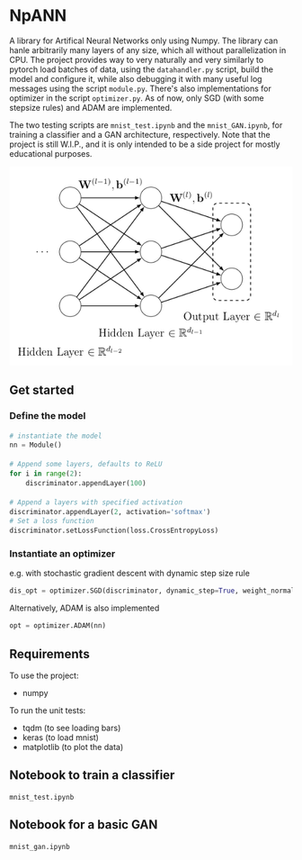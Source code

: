 # NpANN
A library for Artifical Neural Networks only using Numpy. The library can hanle arbitrarily many layers of any size, which all without parallelization in CPU. The project provides way to very naturally and very similarly to pytorch load batches of data, using the `datahandler.py` script, build the model and configure it, while also debugging it with many useful log messages using the script `module.py`. There's also implementations for optimizer in the script `optimizer.py`. As of now, only SGD (with some stepsize rules) and ADAM are implemented.

The two testing scripts are `mnist_test.ipynb` and the `mnist_GAN.ipynb`, for training a classifier and a GAN architecture, respectively. Note that the project is still W.I.P., and it is only intended to be a side project for mostly educational purposes.

![NN diagram](/images%20README/nn_diagram.png)

## Get started
### Define the model
```python
# instantiate the model
nn = Module()

# Append some layers, defaults to ReLU
for i in range(2):
    discriminator.appendLayer(100)

# Append a layers with specified activation
discriminator.appendLayer(2, activation='softmax')
# Set a loss function
discriminator.setLossFunction(loss.CrossEntropyLoss)
```
### Instantiate an optimizer
e.g. with stochastic gradient descent with dynamic step size rule
```python
dis_opt = optimizer.SGD(discriminator, dynamic_step=True, weight_normalization=True)
```
Alternatively, ADAM is also implemented
```python
opt = optimizer.ADAM(nn)
```
## Requirements
To use the project:
- numpy

To run the unit tests:
- tqdm (to see loading bars)
- keras (to load mnist)
- matplotlib (to plot the data)

## Notebook to train a classifier
```
mnist_test.ipynb
```

## Notebook for a basic GAN
```
mnist_gan.ipynb
```